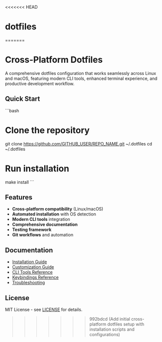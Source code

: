 <<<<<<< HEAD
# dotfiles
=======
# Cross-Platform Dotfiles

A comprehensive dotfiles configuration that works seamlessly across Linux and macOS, featuring modern CLI tools, enhanced terminal experience, and productive development workflow.

## Quick Start

\`\`\`bash
# Clone the repository
git clone https://github.com/GITHUB_USER/REPO_NAME.git ~/.dotfiles
cd ~/.dotfiles

# Run installation
make install
\`\`\`

## Features

- **Cross-platform compatibility** (Linux/macOS)
- **Automated installation** with OS detection
- **Modern CLI tools** integration
- **Comprehensive documentation**
- **Testing framework**
- **Git workflows** and automation

## Documentation

- [Installation Guide](docs/INSTALLATION.md)
- [Customization Guide](docs/CUSTOMIZATION.md)
- [CLI Tools Reference](docs/CLI-TOOLS.md)
- [Keybindings Reference](docs/KEYBINDINGS.md)
- [Troubleshooting](docs/TROUBLESHOOTING.md)

## License

MIT License - see [LICENSE](LICENSE) for details.
>>>>>>> 992bdcd (Add initial cross-platform dotfiles setup with installation scripts and configurations)
